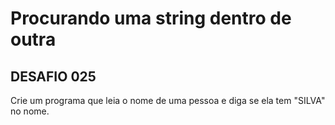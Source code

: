# Procurando uma string dentro de outra



## DESAFIO 025

Crie um programa que leia o nome de uma pessoa e diga se ela tem "SILVA" no nome.

